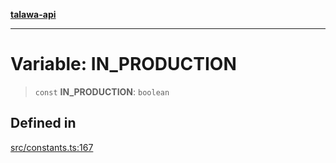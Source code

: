 [**talawa-api**](../../README.md)

***

# Variable: IN\_PRODUCTION

> `const` **IN\_PRODUCTION**: `boolean`

## Defined in

[src/constants.ts:167](https://github.com/Suyash878/talawa-api/blob/b5a9d8b4a1ea678a3d6f5b710b3721f91a3052fc/src/constants.ts#L167)
